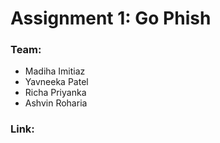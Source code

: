 # Assignment 1: Go Phish

### Team:
* Madiha Imitiaz
* Yavneeka Patel
* Richa Priyanka
* Ashvin Roharia

### Link:
